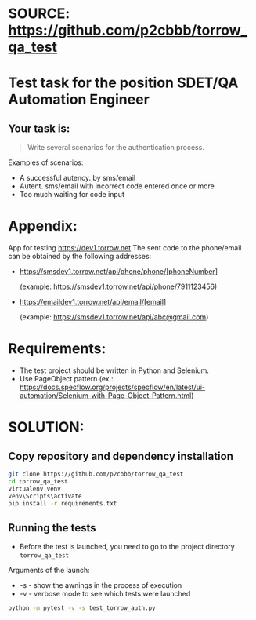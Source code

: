 # SOURCE: https://github.com/p2cbbb/torrow_qa_test

# Test task for the position SDET/QA Automation Engineer

## Your task is:
> Write several scenarios for the authentication process.

Examples of scenarios:
 - A successful autency. by sms/email
 - Autent. sms/email with incorrect code entered once or more
 - Too much waiting for code input

# Appendix:
App for testing https://dev1.torrow.net
The sent code to the phone/email can be obtained by the following addresses:
- https://smsdev1.torrow.net/api/phone/phone/[phoneNumber]

  (example: https://smsdev1.torrow.net/api/phone/7911123456)
- https://emaildev1.torrow.net/api/email/[email]

  (example: https://smsdev1.torrow.net/api/abc@gmail.com)

# Requirements:
- The test project should be written in Python and Selenium.
- Use PageObject pattern (ex.: https://docs.specflow.org/projects/specflow/en/latest/ui-automation/Selenium-with-Page-Object-Pattern.html) 

# SOLUTION:

## Copy repository and dependency installation
```bash
git clone https://github.com/p2cbbb/torrow_qa_test
cd torrow_qa_test
virtualenv venv
venv\Scripts\activate
pip install -r requirements.txt
```

## Running the tests
 - Before the test is launched, you need to go to the project directory `torrow_qa_test`

Arguments of the launch:
- -s - show the awnings in the process of execution
- -v - verbose mode to see which tests were launched
```bash
python -m pytest -v -s test_torrow_auth.py
```
